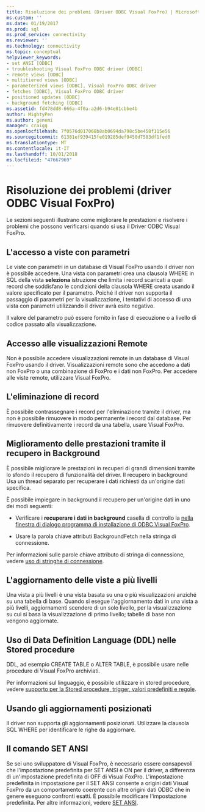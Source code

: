 ```yaml
---
title: Risoluzione dei problemi (Driver ODBC Visual FoxPro) | Microsoft Docs
ms.custom: ''
ms.date: 01/19/2017
ms.prod: sql
ms.prod_service: connectivity
ms.reviewer: ''
ms.technology: connectivity
ms.topic: conceptual
helpviewer_keywords:
- set ANSI [ODBC]
- troubleshooting Visual FoxPro ODBC driver [ODBC]
- remote views [ODBC]
- multitiered views [ODBC]
- parameterized views [ODBC], Visual FoxPro ODBC driver
- fetches [ODBC], Visual FoxPro ODBC driver
- positioned updates [ODBC]
- background fetching [ODBC]
ms.assetid: fd478dd8-666a-4f0a-a2d6-b94e81cbbe4b
author: MightyPen
ms.author: genemi
manager: craigg
ms.openlocfilehash: 7f0576d017068b8ab0694da798c5be458f115e56
ms.sourcegitcommit: 61381ef939415fe019285def9450d7583df1fed0
ms.translationtype: MT
ms.contentlocale: it-IT
ms.lasthandoff: 10/01/2018
ms.locfileid: "47667969"
---
```

# <a name="troubleshooting-visual-foxpro-odbc-driver"></a>Risoluzione dei problemi (driver ODBC Visual FoxPro)
Le sezioni seguenti illustrano come migliorare le prestazioni e risolvere i problemi che possono verificarsi quando si usa il Driver ODBC Visual FoxPro.  
  
## <a name="accessing-parameterized-views"></a>L'accesso a viste con parametri  
 Le viste con parametri in un database di Visual FoxPro usando il driver non è possibile accedere. Una vista con parametri crea una clausola WHERE in SQL della vista **seleziona** istruzione che limita i record scaricati a quei record che soddisfano le condizioni della clausola WHERE creata usando il valore specificato per il parametro. Poiché il driver non supporta il passaggio di parametri per la visualizzazione, i tentativi di accesso di una vista con parametri utilizzando il driver avrà esito negativo.  
  
 Il valore del parametro può essere fornito in fase di esecuzione o a livello di codice passato alla visualizzazione.  
  
## <a name="accessing-remote-views"></a>Accesso alle visualizzazioni Remote  
 Non è possibile accedere visualizzazioni remote in un database di Visual FoxPro usando il driver. Visualizzazioni remote sono che accedono a dati non FoxPro o una combinazione di FoxPro e i dati non FoxPro. Per accedere alle viste remote, utilizzare Visual FoxPro.  
  
## <a name="deleting-records"></a>L'eliminazione di record  
 È possibile contrassegnare i record per l'eliminazione tramite il driver, ma non è possibile rimuovere in modo permanente i record dal database. Per rimuovere definitivamente i record da una tabella, usare Visual FoxPro.  
  
## <a name="increasing-performance-using-background-fetching"></a>Miglioramento delle prestazioni tramite il recupero in Background  
 È possibile migliorare le prestazioni in recuperi di grandi dimensioni tramite lo sfondo il recupero di funzionalità del driver. Il recupero in background Usa un thread separato per recuperare i dati richiesti da un'origine dati specifica.  
  
 È possibile impiegare in background il recupero per un'origine dati in uno dei modi seguenti:  
  
-   Verificare i **recuperare i dati in background** casella di controllo la [nella finestra di dialogo programma di installazione di ODBC Visual FoxPro](../../odbc/microsoft/odbc-visual-foxpro-setup-dialog-box.md).  
  
-   Usare la parola chiave attributi BackgroundFetch nella stringa di connessione.  
  
 Per informazioni sulle parole chiave attributo di stringa di connessione, vedere [uso di stringhe di connessione](../../odbc/microsoft/using-connection-strings.md).  
  
## <a name="updating-multitiered-views"></a>L'aggiornamento delle viste a più livelli  
 Una vista a più livelli è una vista basata su una o più visualizzazioni anziché su una tabella di base. Quando si esegue l'aggiornamento dati in una vista a più livelli, aggiornamenti scendere di un solo livello, per la visualizzazione su cui si basa la visualizzazione di primo livello; tabelle di base non vengono aggiornate.  
  
## <a name="using-data-definition-language-ddl-in-stored-procedures"></a>Uso di Data Definition Language (DDL) nelle Stored procedure  
 DDL, ad esempio CREATE TABLE o ALTER TABLE, è possibile usare nelle procedure di Visual FoxPro archiviati.  
  
 Per informazioni sul linguaggio, è possibile utilizzare in stored procedure, vedere [supporto per la Stored procedure, trigger, valori predefiniti e regole](../../odbc/microsoft/support-rules-triggers-defaults-stored-procedures-visual-foxpro-odbc-driver.md).  
  
## <a name="using-positioned-updates"></a>Usando gli aggiornamenti posizionati  
 Il driver non supporta gli aggiornamenti posizionati. Utilizzare la clausola SQL WHERE per identificare le righe da aggiornare.  
  
## <a name="using-the-set-ansi-command"></a>Il comando SET ANSI  
 Se sei uno sviluppatore di Visual FoxPro, è necessario essere consapevoli che l'impostazione predefinita per SET ANSI è ON per il driver, a differenza di un'impostazione predefinita di OFF di Visual FoxPro. L'impostazione predefinita in impostazione per il SET ANSI consente a origini dati Visual FoxPro da un comportamento coerente con altre origini dati ODBC che in genere eseguono confronti esatti. È possibile modificare l'impostazione predefinita. Per altre informazioni, vedere [SET ANSI](../../odbc/microsoft/set-ansi-command.md).
